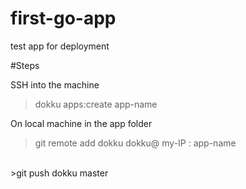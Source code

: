 # first-go-app
test app for deployment

#Steps

SSH into the machine <br/>
>dokku apps:create app-name <br/>

On local machine in the app folder<br/>
>git remote add dokku dokku@ my-IP : app-name <br/>
<br/>
>git push dokku master
